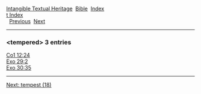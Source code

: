 [Intangible Textual Heritage](../../index)  [Bible](../index) 
[Index](index)   
[t Index](_t_)  
  [Previous](c11371)  [Next](c11373) 

------------------------------------------------------------------------

### &lt;tempered&gt; 3 entries

[Co1 12:24](../kjv/co1012.htm#024)  
[Exo 29:2](../kjv/exo029.htm#002)  
[Exo 30:35](../kjv/exo030.htm#035)  

------------------------------------------------------------------------

[Next: tempest (18)](c11373)
